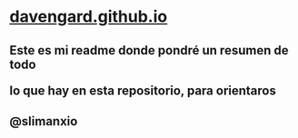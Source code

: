 <h1><a href=https://davengard.github.io/>davengard.github.io</a></h1>
<p>
 <h2><p>Este es mi readme donde pondré un resumen de todo</p>
     <p>lo que hay en esta repositorio, para orientaros</p><h2>
  @slimanxio
